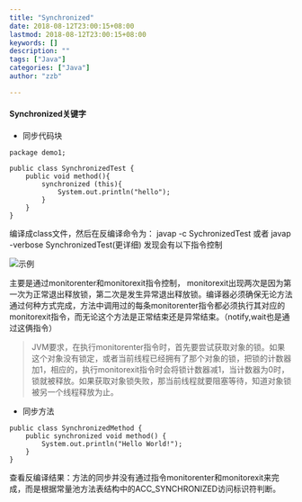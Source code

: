 ```yaml
---
title: "Synchronized"
date: 2018-08-12T23:00:15+08:00
lastmod: 2018-08-12T23:00:15+08:00
keywords: []
description: ""
tags: ["Java"]
categories: ["Java"]
author: "zzb"

---
```

#### Synchronized关键字

* 同步代码块

```
package demo1;

public class SynchronizedTest {
    public void method(){
        synchronized (this){
            System.out.println("hello");
        }
    }
}

```

编译成class文件，然后在反编译命令为： javap -c SychronizedTest 或者
javap -verbose SynchronizedTest(更详细)
发现会有以下指令控制

![示例](https://raw.githubusercontent.com/pugongyingbo/pugongyingbo.github.io/master/images/sync2.png)
 
主要是通过monitorenter和monitorexit指令控制， 
monitorexit出现两次是因为第一次为正常退出释放锁，第二次是发生异常退出释放锁。编译器必须确保无论方法通过何种方式完成，方法中调用过的每条monitorenter指令都必须执行其对应的monitorexit指令，而无论这个方法是正常结束还是异常结束。（notify,wait也是通过这俩指令）
 
> JVM要求，在执行monitorenter指令时，首先要尝试获取对象的锁。如果这个对象没有锁定，或者当前线程已经拥有了那个对象的锁，把锁的计数器加1，相应的，执行monitorexit指令时会将锁计数器减1，当计数器为0时，锁就被释放。如果获取对象锁失败，那当前线程就要阻塞等待，知道对象锁被另一个线程释放为止。
 
 * 同步方法
 
```
public class SynchronizedMethod {
    public synchronized void method() {
        System.out.println("Hello World!");
    }
}
```

查看反编译结果：方法的同步并没有通过指令monitorenter和monitorexit来完成，而是根据常量池方法表结构中的ACC_SYNCHRONIZED访问标识符判断。
